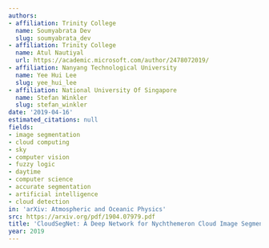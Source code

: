 ```yaml
---
authors:
- affiliation: Trinity College
  name: Soumyabrata Dev
  slug: soumyabrata_dev
- affiliation: Trinity College
  name: Atul Nautiyal
  url: https://academic.microsoft.com/author/2478072019/
- affiliation: Nanyang Technological University
  name: Yee Hui Lee
  slug: yee_hui_lee
- affiliation: National University Of Singapore
  name: Stefan Winkler
  slug: stefan_winkler
date: '2019-04-16'
estimated_citations: null
fields:
- image segmentation
- cloud computing
- sky
- computer vision
- fuzzy logic
- daytime
- computer science
- accurate segmentation
- artificial intelligence
- cloud detection
in: 'arXiv: Atmospheric and Oceanic Physics'
src: https://arxiv.org/pdf/1904.07979.pdf
title: 'CloudSegNet: A Deep Network for Nychthemeron Cloud Image Segmentation'
year: 2019
---
```


